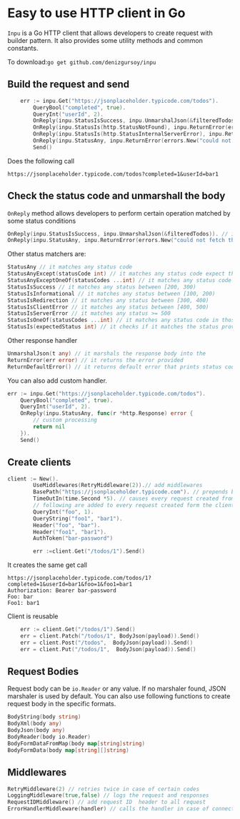 # Easy to use HTTP client in Go
`Inpu` is a Go HTTP client that allows developers to create request with builder pattern. It also 
provides some utility methods and common constants.

To download:`go get github.com/denizgursoy/inpu`

## Build the request and send
```go
	err := inpu.Get("https://jsonplaceholder.typicode.com/todos").
        QueryBool("completed", true).
        QueryInt("userId", 2).
        OnReply(inpu.StatusIsSuccess, inpu.UnmarshalJson(&filteredTodos)).
        OnReply(inpu.StatusIs(http.StatusNotFound), inpu.ReturnError(errors.New("could not find any item"))).
        OnReply(inpu.StatusIs(http.StatusInternalServerError), inpu.ReturnError(errors.New("server could not handle the request"))).
        OnReply(inpu.StatusAny, inpu.ReturnError(errors.New("could not fetch the todo items"))).
        Send()
```
Does the following call
```
https://jsonplaceholder.typicode.com/todos?completed=1&userId=bar1 
```
## Check the status code and unmarshall the body
`OnReply` method allows developers to perform certain operation matched by some status conditions
```go
OnReply(inpu.StatusIsSuccess, inpu.UnmarshalJson(&filteredTodos)). // it marshals the body to the array 
OnReply(inpu.StatusAny, inpu.ReturnError(errors.New("could not fetch the todo items"))). // it returns the error if status does not match any condition
```
Other status matchers are:
```go
StatusAny // it matches any status code
StatusAnyExcept(statusCode int) // it matches any status code expect the one provided
StatusAnyExceptOneOf(statusCodes ...int) // it matches any status code expect those provided
StatusIsSuccess // it matches any status between [200, 300)
StatusIsInformational // it matches any status between [100, 200)
StatusIsRedirection // it matches any status between [300, 400)
StatusIsClientError // it matches any status between [400, 500)
StatusIsServerError // it matches any status >= 500
StatusIsOneOf(statusCodes ...int) // it matches any status code in those provided
StatusIs(expectedStatus int) // it checks if it matches the status provided 
```
Other response handler
```go
UnmarshalJson(t any) // it marshals the response body into the 
ReturnError(err error) // it returns the error provided
ReturnDefaultError() // it returns default error that prints status code, url and method
```
You can also add custom handler.
```go
err := inpu.Get("https://jsonplaceholder.typicode.com/todos").
    QueryBool("completed", true).
    QueryInt("userId", 2).
    OnReply(inpu.StatusAny, func(r *http.Response) error {
        // custom processing
        return nil
    }).
    Send()
```

## Create clients
```go
client := New().
		UseMiddlewares(RetryMiddleware(2)).// add middlewares
		BasePath("https://jsonplaceholder.typicode.com"). // prepends base path to every call uri
		TimeOutIn(time.Second *5). // causes every request created from the client to expire in the duration
		// following are added to every request created form the client
		QueryInt("foo", 1).
		QueryString("foo1", "bar1").
		Header("foo", "bar").
		Header("foo1", "bar1").
		AuthToken("bar-password")

        err :=client.Get("/todos/1").Send()
```
It creates the same get call
```
https://jsonplaceholder.typicode.com/todos/1?completed=1&userId=bar1&foo=1&foo1=bar1 
Authorization: Bearer bar-password
Foo: bar
Foo1: bar1
```
Client is reusable
```go
	err := client.Get("/todos/1").Send()
	err = client.Patch("/todos/1", BodyJson(payload)).Send()
	err = client.Post("/todos",  BodyJson(payload)).Send()
	err = client.Put("/todos/1",  BodyJson(payload)).Send()
```

## Request Bodies
Request body can be `io.Reader` or any value. If no marshaler found, JSON marshaler is used by default. You can also use
following functions to create request body in the specific formats.

```go
BodyString(body string)
BodyXml(body any)
BodyJson(body any)
BodyReader(body io.Reader)
BodyFormDataFromMap(body map[string]string)
BodyFormData(body map[string][]string)
```

## Middlewares

```go
RetryMiddleware(2) // retries twice in case of certain codes
LoggingMiddleware(true,false) // logs the request and responses
RequestIDMiddleware() // add request ID  header to all request
ErrorHandlerMiddleware(handler) // calls the handler in case of connection error
```